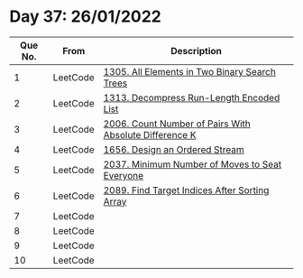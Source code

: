 # Day 37: 26/01/2022

| Que No. | From | Description |
| --- | --- | --- |
| 1 | LeetCode | [1305. All Elements in Two Binary Search Trees](https://leetcode.com/problems/all-elements-in-two-binary-search-trees/) |
| 2 | LeetCode | [1313. Decompress Run-Length Encoded List](https://leetcode.com/problems/decompress-run-length-encoded-list/) |
| 3 | LeetCode | [2006. Count Number of Pairs With Absolute Difference K](https://leetcode.com/problems/count-number-of-pairs-with-absolute-difference-k/) |
| 4 | LeetCode | [1656. Design an Ordered Stream](https://leetcode.com/problems/design-an-ordered-stream/) |
| 5 | LeetCode | [2037. Minimum Number of Moves to Seat Everyone](https://leetcode.com/problems/minimum-number-of-moves-to-seat-everyone/) |
| 6 | LeetCode | [2089. Find Target Indices After Sorting Array](https://leetcode.com/problems/find-target-indices-after-sorting-array/) |
| 7 | LeetCode | []() |
| 8 | LeetCode | []() |
| 9 | LeetCode | []() |
| 10 | LeetCode | []() |
